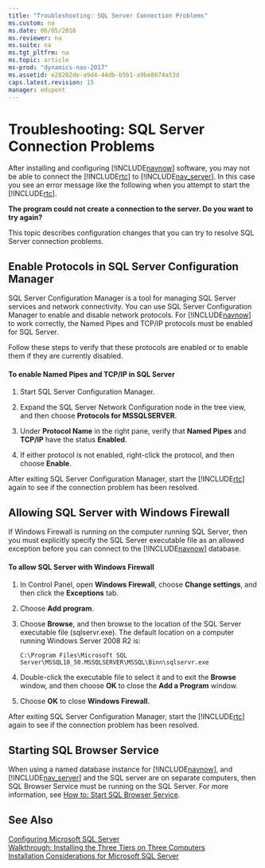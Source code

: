 ```yaml
---
title: "Troubleshooting: SQL Server Connection Problems"
ms.custom: na
ms.date: 06/05/2016
ms.reviewer: na
ms.suite: na
ms.tgt_pltfrm: na
ms.topic: article
ms-prod: "dynamics-nav-2017"
ms.assetid: e28202de-a9d4-44db-b5b1-a9be8674a53d
caps.latest.revision: 15
manager: edupont
---
```

# Troubleshooting: SQL Server Connection Problems
After installing and configuring [!INCLUDE[navnow](includes/navnow_md.md)] software, you may not be able to connect the [!INCLUDE[rtc](includes/rtc_md.md)] to [!INCLUDE[nav_server](includes/nav_server_md.md)]. In this case you see an error message like the following when you attempt to start the [!INCLUDE[rtc](includes/rtc_md.md)].  
  
 **The program could not create a connection to the server. Do you want to try again?**  
  
 This topic describes configuration changes that you can try to resolve SQL Server connection problems.  
  
## Enable Protocols in SQL Server Configuration Manager  
 SQL Server Configuration Manager is a tool for managing SQL Server services and network connectivity. You can use SQL Server Configuration Manager to enable and disable network protocols. For [!INCLUDE[navnow](includes/navnow_md.md)] to work correctly, the Named Pipes and TCP\/IP protocols must be enabled for SQL Server.  
  
 Follow these steps to verify that these protocols are enabled or to enable them if they are currently disabled.  
  
#### To enable Named Pipes and TCP\/IP in SQL Server  
  
1.  Start SQL Server Configuration Manager.  
  
2.  Expand the SQL Server Network Configuration node in the tree view, and then choose **Protocols for MSSQLSERVER**.  
  
3.  Under **Protocol Name** in the right pane, verify that **Named Pipes** and **TCP\/IP** have the status **Enabled**.  
  
4.  If either protocol is not enabled, right\-click the protocol, and then choose **Enable**.  
  
 After exiting SQL Server Configuration Manager, start the [!INCLUDE[rtc](includes/rtc_md.md)] again to see if the connection problem has been resolved.  
  
## Allowing SQL Server with Windows Firewall  
 If Windows Firewall is running on the computer running SQL Server, then you must explicitly specify the SQL Server executable file as an allowed exception before you can connect to the [!INCLUDE[navnow](includes/navnow_md.md)] database.  
  
#### To allow SQL Server with Windows Firewall  
  
1.  In Control Panel, open **Windows Firewall**, choose **Change settings**, and then click the **Exceptions** tab.  
  
2.  Choose **Add program**.  
  
3.  Choose **Browse**, and then browse to the location of the SQL Server executable file \(sqlservr.exe\). The default location on a computer running Windows Server 2008 R2 is:  
  
    ```  
    C:\Program Files\Microsoft SQL Server\MSSQL10_50.MSSQLSERVER\MSSQL\Binn\sqlservr.exe  
    ```  
  
4.  Double\-click the executable file to select it and to exit the **Browse** window, and then choose **OK** to close the **Add a Program** window.  
  
5.  Choose **OK** to close **Windows Firewall**.  
  
 After exiting SQL Server Configuration Manager, start the [!INCLUDE[rtc](includes/rtc_md.md)] again to see if the connection problem has been resolved.  
  
## Starting SQL Browser Service  
 When using a named database instance for [!INCLUDE[navnow](includes/navnow_md.md)], and [!INCLUDE[nav_server](includes/nav_server_md.md)] and the SQL server are on separate computers, then SQL Browser Service must be running on the SQL Server. For more information, see [How to: Start SQL Browser Service](../Topic/How%20to:%20Start%20SQL%20Browser%20Service.md).  
  
## See Also  
 [Configuring Microsoft SQL Server](Configuring-Microsoft-SQL-Server.md)   
 [Walkthrough: Installing the Three Tiers on Three Computers](../Topic/Walkthrough:%20Installing%20the%20Three%20Tiers%20on%20Three%20Computers.md)   
 [Installation Considerations for Microsoft SQL Server](Installation-Considerations-for-Microsoft-SQL-Server.md)